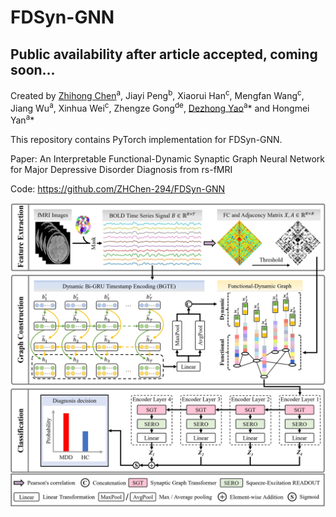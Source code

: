 # FDSyn-GNN

## Public availability after article accepted, coming soon...

Created by [Zhihong Chen](https://github.com/ZHChen-294)<sup>a</sup>, Jiayi Peng<sup>b</sup>, Xiaorui Han<sup>c</sup>, Mengfan Wang<sup>c</sup>, Jiang Wu<sup>a</sup>, Xinhua Wei<sup>c</sup>, Zhengze Gong<sup>de</sup>, [Dezhong Yao](https://scholar.google.com.hk/citations?user=ClUoWqsAAAAJ&hl=zh-CN&oi=ao)<sup>a</sup>* and Hongmei Yan<sup>a</sup>*

<!-- _<sup>a</sup> The Clinical Hospital of Chengdu Brain Science Institute, Sichuan Institute for Brain Science and Brain-Inspired Intelligence, School of Life Science and
Technology, University of Electronic Science and Technology of China, Chengdu, 610054, Sichuan, China_ -->

This repository contains PyTorch implementation for FDSyn-GNN.

Paper: An Interpretable Functional-Dynamic Synaptic Graph Neural Network for Major Depressive Disorder Diagnosis from rs-fMRI
<!-- Submitted to [**Biomedical Signal Processing and Control**](https://www.sciencedirect.com/journal/biomedical-signal-processing-and-control) (In Revising). -->

Code: https://github.com/ZHChen-294/FDSyn-GNN

<div align="center">
  <img src="https://github.com/ZHChen-294/FDSyn-GNN/blob/main/Img/FDSyn-GNN.jpg">
</div>


